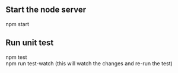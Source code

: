 ## Start the node server
npm start


## Run unit test
npm test  
npm run test-watch (this will watch the changes and re-run the test)

